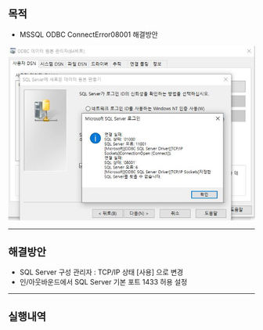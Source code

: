 ## 목적
- MSSQL ODBC ConnectError08001 해결방안

![ODBCConnectError08001](./img/ODBCConnectError08001.JPG)
___

## 해결방안
- SQL Server 구성 관리자 : TCP/IP 상태 [사용] 으로 변경
- 인/아웃바운드에서 SQL Server 기본 포트 1433 허용 설정
___

## 실행내역
